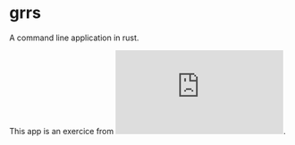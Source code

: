 # grrs

A command line application in rust.

This app is an exercice from ![rust-cli.github.io](https://rust-cli.github.io/book/tutorial/cli-args.html).
